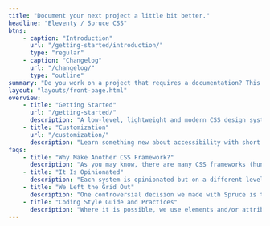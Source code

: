 ```yaml
---
title: "Document your next project a little bit better."
headline: "Eleventy / Spruce CSS"
btns:
    - caption: "Introduction"
      url: "/getting-started/introduction/"
      type: "regular"
    - caption: "Changelog"
      url: "/changelog/"
      type: "outline"
summary: "Do you work on a project that requires a documentation? This theme is for you. It's a simple, clean and responsive theme for Eleventy."
layout: "layouts/front-page.html"
overview:
    - title: "Getting Started"
      url: "/getting-started/"
      description: "A low-level, lightweight and modern CSS design system, authoring tool built on Sass."
    - title: "Customization"
      url: "/customization/"
      description: "Learn something new about accessibility with short and solid articles (less than 150 words)."
faqs:
    - title: "Why Make Another CSS Framework?"
      description: "As you may know, there are many CSS frameworks (hundreds of them, and a lot of them are not maintained today). Everybody can choose one that suits their work style or project requirements. So why make another one? It is certainly not because we can do it better but because we want to do it our way. We want to be in control and make decisions."
    - title: "It Is Opinionated"
      description: "Each system is opinionated but on a different level; this is valid for Spruce too. We don’t want to vote for (strictly) any particular solution (because there is always more than one), but we will show you what we think is the best for us (and maybe for you too). We don’t believe there is a good or bad solution, but we can learn from any of them."
    - title: "We Left the Grid Out"
      description: "One controversial decision we made with Spruce is to leave a classical grid system out. Because of the late CSS layout model developments like Flexbox and Grid, we think it can be eliminated; this doesn’t mean that we won’t show you how to make layouts with ease, but we try to make it the modern way."
    - title: "Coding Style Guide and Practices"
      description: "Where it is possible, we use elements and/or attributes to style elements, but it is still a class-based framework."
---
```

